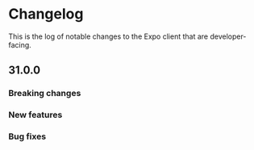 # Changelog

This is the log of notable changes to the Expo client that are developer-facing.

## 31.0.0

### Breaking changes

### New features

### Bug fixes
